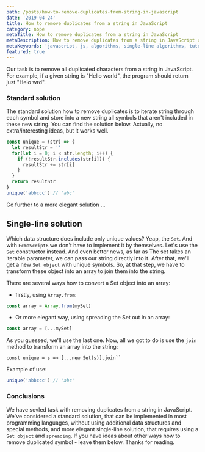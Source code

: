 ```yaml
---
path: /posts/how-to-remove-duplicates-from-string-in-javascript
date: '2019-04-24'
title: How to remove duplicates from a string in JavaScript
category: nope
metaTitle: How to remove duplicates from a string in JavaScript
metaDescription: How to remove duplicates from a string in JavaScript using Set object and the spread operator
metaKeywords: 'javascript, js, algorithms, single-line algorithms, tutorials, duplicates'
featured: true
---
```


Our task is to remove all duplicated characters from a string in JavaScript.
For example, if a given string is "Hello world", the program should return just "Helo wrd".

### Standard solution

The standard solution how to remove duplicates is to iterate string through each symbol and store into a new string all symbols that aren't included in these new string. You can find the solution below. Actually, no extra/interesting ideas, but it works well.

```js
const unique = (str) => {
  let resultStr = ''
  for(let i = 0; i < str.length; i++) {
    if (!resultStr.includes(str[i])) {
      resultStr += str[i]
    }
  }
  return resultStr
}
unique('abbccc') // 'abc'
```

Go further to a more elegant solution ...

## Single-line solution

Which data structure does include only unique values? Yeap, the ```Set```. And with ```EcmaScript6``` we don't have to implement it by themselves. Let's use the ```Set``` constructor instead. And even better news, as far as 
The set takes an iterable parameter, we can pass our string directly into it. After that, we'll get a new ```Set object``` with unique symbols. So, at that step, we have to transform these object into an array to join them into the string.

There are several ways how to convert a Set object into an array:

- firstly, using ```Array.from```:

```js
const array = Array.from(mySet)
```

- Or more elegant way, using spreading the Set out in an array:

```js
const array = [...mySet]
```

As you guessed, we'll use the last one. Now, all we got to do is use the ```join``` method to transform an array into the string:

```js:title=Single-line solution
const unique = s => [...new Set(s)].join``
```

Example of use:

```js
unique('abbccc') // 'abc'
```

### Conclusions

We have sovled task with removing duplicates from a string in JavaScript. We've considered a standard solution, that can be implemented in most programming languages, without using additional data structures and special methods, and more elegant single-line solution, that requires using a ```Set object``` and ```spreading```. If you have ideas about other ways how to remove duplicated symbol - leave them below. Thanks for reading.
